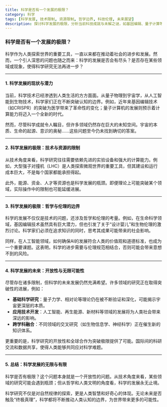 ```yaml
---
title: 科学是否有一个发展的极限？
category: 科学
tags: [科学发展, 技术限制, 资源限制, 哲学边界, 科技伦理, 未来展望]
description: 探讨科学发展的极限，分析当前科技成就与未解之谜，如基因编辑、量子计算等领域的突破。审视科学研究在技术、资源、哲学及伦理层面的限制，同时展望未来基础科学、应用技术和跨学科研究的发展潜力。文章强调尽管存在瓶颈，科学通过全球合作和开放性研究持续拓展人类认知边界，推动社会进步。适合对科学发展、技术创新及伦理思考感兴趣的读者。
---
```

### 科学是否有一个发展的极限？

科学作为人类探索世界的重要工具，一直以来都在推动着社会的进步和发展。然而，一个引人深思的问题也随之而来：科学的发展是否会有尽头？是否存在某些领域或现象，使得科学研究无法再进一步？

---

#### 1. **科学发展的现状与潜力**

当前，科学技术已经渗透到人类生活的方方面面。从量子物理到宇宙学，从人工智能到生物技术，科学家们正在不断突破认知的边界。例如，近年来基因编辑技术（如CRISPR）的突破为医学带来了革命性的变化；量子计算机的发展则预示着计算能力将迈入一个全新的时代。

然而，尽管科学成就令人瞩目，但许多领域仍然存在巨大的未知空间。宇宙的本质、生命的起源、意识的奥秘……这些问题至今仍未找到确切的答案。

---

#### 2. **科学发展的极限：技术与资源的限制**

从技术角度来看，科学研究往往需要依赖先进的实验设备和强大的计算能力。例如，大型强子对撞机（LHC）是人类探索微观世界的重要工具，但其建设和运行成本巨大，不是每个国家都能承担得起。

此外，能源、资金、人才等资源也是科学发展的瓶颈。即便理论上可能突破某个领域，实际操作中的限制也可能延缓进展。

---

#### 3. **科学发展的极限：哲学与伦理的边界**

科学的发展不仅仅是技术的问题，还涉及哲学和伦理的考量。例如，在生命科学领域，基因编辑技术虽然具有巨大潜力，但也引发了关于“设计婴儿”和生物伦理的激烈讨论。科学家们必须在追求知识的同时，思考其成果可能带来的社会影响。

同样，在人工智能领域，如何确保AI的发展符合人类的价值观和道德标准，也成为一个重要课题。这表明，科学的进步需要与伦理规范相结合，否则可能会带来意想不到的风险。

---

#### 4. **科学发展的未来：开放性与无限可能性**

尽管存在诸多限制，但科学的未来发展仍然充满希望。许多领域的研究正在取得突破性的进展，例如：

- **基础科学研究**：量子力学、相对论等理论仍在被不断验证和深化，可能揭示宇宙更深层的本质。
- **应用技术开发**：人工智能、再生能源、新材料等领域的发展将为人类社会带来深远的影响。
- **跨学科融合**：不同领域的交叉研究（如生物信息学、神经科学）正在催生新的知识体系。

更重要的是，科学研究的开放性和全球合作为突破极限提供了可能。国际间的科研交流和数据共享，使得人类能够共同应对科学难题。

---

#### 5. **总结：科学发展的无限与有限**

科学是否有极限？这个问题本身就是一个开放性的问题。从技术角度来看，某些领域的研究可能会遇到瓶颈；但从哲学和人类文明的角度看，科学的发展永无止境。

科学研究不仅是对自然规律的探索，更是人类智慧和好奇心的体现。无论未来是否触及“终极真理”，科学都将不断推动人类认知的边界，为世界带来更多的可能性。